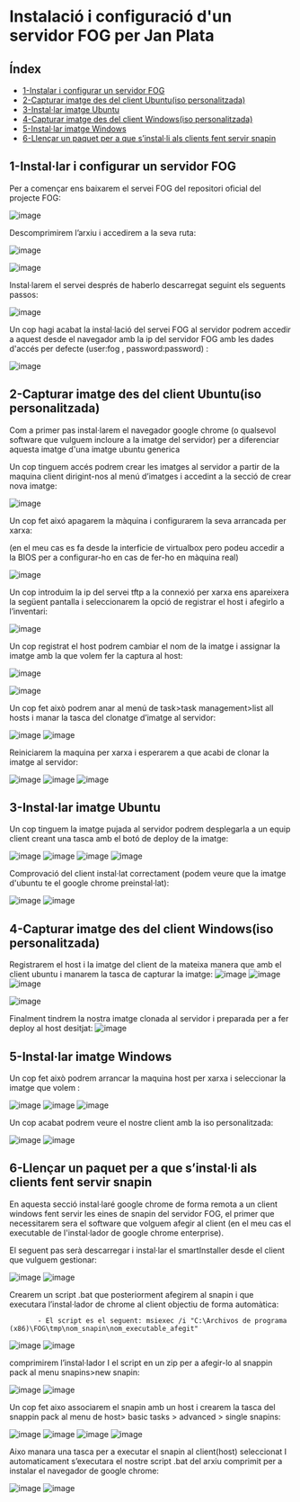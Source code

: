 # Instalació i configuració d'un servidor FOG per Jan Plata

## Índex 

  - [1-Instalar i configurar un servidor FOG](#1-installar-i-configurar-un-servidor-fog)
  - [2-Capturar imatge des del client Ubuntu(iso personalitzada)](#2-capturar-imatge-des-del-client-ubuntuiso-personalitzada)
  - [3-Instal·lar imatge Ubuntu](#3-installar-imatge-ubuntu)
  - [4-Capturar imatge des del client Windows(iso personalitzada)](#4-capturar-imatge-des-del-client-windowsiso-personalitzada)
  - [5-Instal·lar imatge Windows](#5-installar-imatge-windows)
  - [6-Llençar un paquet per a que s’instal·li als clients fent servir snapin](6-llençar-un-paquet-per-a-que-sinstalli-als-clients-fent-servir-snapin)
 
    
## 1-Instal·lar i configurar un servidor FOG

Per a començar ens baixarem el servei FOG del repositori oficial del projecte FOG:

![image](https://github.com/GitJanPlata/Instalacio_FOG/assets/96839905/11512a72-2ae3-473f-b488-ee7cf7075882)

Descomprimirem l’arxiu i accedirem a la seva ruta:

![image](https://github.com/GitJanPlata/Instalacio_FOG/assets/96839905/387f31a8-f22c-4d07-abcb-865af2b3a844)

![image](https://github.com/GitJanPlata/Instalacio_FOG/assets/96839905/a066fd3a-5c89-4681-8c25-0e752ec20c3c)

Instal·larem el servei després de haberlo descarregat seguint els seguents passos:

![image](https://github.com/GitJanPlata/Instalacio_FOG/assets/96839905/d73a8e23-8b7c-43fe-9eb5-cc4f1f0c7915)

Un cop hagi acabat la instal·lació del servei FOG al servidor podrem accedir a aquest desde el navegador amb la ip del servidor FOG amb les dades d'accés per defecte (user:fog , password:password) : 

![image](https://github.com/GitJanPlata/Instalacio_FOG/assets/96839905/1eb028f9-5752-4cb6-b396-369df958442b)

## 2-Capturar imatge des del client Ubuntu(iso personalitzada)
Com a primer pas instal·larem el navegador google chrome (o qualsevol software que vulguem incloure a la imatge del servidor) per a diferenciar aquesta imatge d'una imatge ubuntu generica

Un cop tinguem accés podrem crear les imatges al servidor a partir de la maquina client dirigint-nos al menú d’imatges i accedint a la secció de crear nova imatge:

![image](https://github.com/GitJanPlata/Instalacio_FOG/assets/96839905/8b5d1320-4743-4336-89b1-bfab69136342)

Un cop fet aixó apagarem la màquina i configurarem la seva arrancada per xarxa:

(en el meu cas es fa desde la interficie de virtualbox pero podeu accedir a la BIOS per a configurar-ho en cas de fer-ho en màquina real)

![image](https://github.com/GitJanPlata/Instalacio_FOG/assets/96839905/0636d1bb-8c3f-4357-9399-760e44999a0e)

Un cop introduim la ip del servei tftp a la connexió per xarxa ens apareixera la següent pantalla i seleccionarem la opció de registrar el host i afegirlo a l’inventari:

![image](https://github.com/GitJanPlata/Instalacio_FOG/assets/96839905/92e320c4-8b0f-4601-80df-68079c6d246f)

Un cop registrat el host podrem cambiar el nom de la imatge i assignar la imatge amb la que volem fer la captura al host:

![image](https://github.com/GitJanPlata/Instalacio_FOG/assets/96839905/c671f049-c962-4d6d-8af7-98f5c55f3824)

![image](https://github.com/GitJanPlata/Instalacio_FOG/assets/96839905/5970b059-300d-4341-ad10-446112e71df6)

Un cop fet això podrem anar al menú de task>task management>list all hosts i manar la tasca del clonatge d’imatge al servidor:

![image](https://github.com/GitJanPlata/Instalacio_FOG/assets/96839905/351f7048-0097-4cdd-826e-530b5d324565)
![image](https://github.com/GitJanPlata/Instalacio_FOG/assets/96839905/848e2908-1d93-4333-ba35-394aecc7a583)

Reiniciarem la maquina per xarxa i esperarem a que acabi de clonar la imatge al servidor:

![image](https://github.com/GitJanPlata/Instalacio_FOG/assets/96839905/05867c0e-4a9b-4c8f-92d6-03f42eaa69af)
![image](https://github.com/GitJanPlata/Instalacio_FOG/assets/96839905/14ba9684-6c3a-4533-8929-b499e742a13c)
![image](https://github.com/GitJanPlata/Instalacio_FOG/assets/96839905/bc49e894-5b25-4867-b588-fd6a04d2ddf4)

## 3-Instal·lar imatge Ubuntu

Un cop tinguem la imatge pujada al servidor podrem desplegarla a un equip client creant una tasca amb el botó de deploy de la imatge:

![image](https://github.com/GitJanPlata/Instalacio_FOG/assets/96839905/c321db14-85ca-4b5e-a124-82ffdeb7c2bb)
![image](https://github.com/GitJanPlata/Instalacio_FOG/assets/96839905/3cddddbf-8a65-44ae-b83a-557834794593)
![image](https://github.com/GitJanPlata/Instalacio_FOG/assets/96839905/76ac56f1-6c4f-4543-bcda-59298e279b19)
![image](https://github.com/GitJanPlata/Instalacio_FOG/assets/96839905/69bfe3f1-89d8-45bd-a520-a6dbe7ae3fe8)

Comprovació del client instal·lat correctament (podem veure que la imatge d'ubuntu te el google chrome preinstal·lat):

![image](https://github.com/GitJanPlata/Instalacio_FOG/assets/96839905/d990c56d-19c6-4b41-9056-c455b3571c14)
![image](https://github.com/GitJanPlata/Instalacio_FOG/assets/96839905/768c8cdc-5c70-4eef-8681-0cb263e63c7c)

## 4-Capturar imatge des del client Windows(iso personalitzada)

Registrarem el host i la imatge del client de la mateixa manera que amb el client ubuntu i manarem la tasca de capturar la imatge:
![image](https://github.com/GitJanPlata/Instalacio_FOG/assets/96839905/b2a2dab4-c4c8-49bc-84be-72a4586838b7)
![image](https://github.com/GitJanPlata/Instalacio_FOG/assets/96839905/fefef41d-ec1a-47db-b378-236a6460c1a8)
![image](https://github.com/GitJanPlata/Instalacio_FOG/assets/96839905/5273ddcc-bfed-4c8e-a341-349a13f2403b)

![image](https://github.com/GitJanPlata/Instalacio_FOG/assets/96839905/4a9676a7-0aa7-483c-9c12-d72fa1d94d9c)

Finalment tindrem la nostra imatge clonada al servidor i preparada per a fer deploy al host desitjat:
![image](https://github.com/GitJanPlata/Instalacio_FOG/assets/96839905/33dba63f-5a59-46d1-8a2f-d850f06bc8fb)

## 5-Instal·lar imatge Windows

Un cop fet això podrem arrancar la maquina host per xarxa i seleccionar la imatge que volem :

![image](https://github.com/GitJanPlata/Instalacio_FOG/assets/96839905/c1592a2d-85e2-41ea-8d2e-6879521ab0f4)
![image](https://github.com/GitJanPlata/Instalacio_FOG/assets/96839905/428b7009-42a8-42b7-95d1-33b436278997)
![image](https://github.com/GitJanPlata/Instalacio_FOG/assets/96839905/8139e6e7-5b99-43d8-bdd9-0e4b3d4147ac)

Un cop acabat podrem veure el nostre client amb la iso personalitzada:

![image](https://github.com/GitJanPlata/Instalacio_FOG/assets/96839905/153cce4b-f1e7-4fc2-9e2d-e50fead6cbca)
![image](https://github.com/GitJanPlata/Instalacio_FOG/assets/96839905/4a92bafe-02ce-4c9c-b539-9cb23af2fc56)

## 6-Llençar un paquet per a que s’instal·li als clients fent servir snapin
En aquesta secció instal·laré google chrome de forma remota a un client windows fent servir les eines de snapin del servidor FOG, el primer que necessitarem sera el software que volguem afegir al client (en el meu cas el executable de l'instal·lador de google chrome enterprise).

El seguent pas serà descarregar i instal·lar el smartInstaller desde el client que vulguem gestionar:

![image](https://github.com/GitJanPlata/Instalacio_FOG/assets/96839905/fc88e995-7d17-4c5a-8967-382b6dd22a93)
![image](https://github.com/GitJanPlata/Instalacio_FOG/assets/96839905/a34aff4f-fead-436e-b866-0c3efd3a97be)

Crearem un script .bat que posteriorment afegirem al snapin i que executara l’instal·lador de chrome al client objectiu de forma automàtica:     
           
           - El script es el seguent: msiexec /i "C:\Archivos de programa (x86)\FOG\tmp\nom_snapin\nom_executable_afegit"

![image](https://github.com/GitJanPlata/Instalacio_FOG/assets/96839905/65679d27-7d63-4b32-ab2f-90444f0f67ba)
![image](https://github.com/GitJanPlata/Instalacio_FOG/assets/96839905/0da7b96c-dca5-49ce-9bad-ba3530e6b821)

comprimirem l’instal·lador I el script en un zip per a afegir-lo al snappin pack al menu snapins>new snapin:

![image](https://github.com/GitJanPlata/Instalacio_FOG/assets/96839905/118549cc-6c55-487a-882a-404935a8db93)
![image](https://github.com/GitJanPlata/Instalacio_FOG/assets/96839905/2d7db04d-564d-4aa6-89e6-1a0999739cc8)

Un cop fet aixo associarem el snapin amb un host i crearem la tasca del snappin pack al menu de host> basic tasks > advanced > single snapins:

![image](https://github.com/GitJanPlata/Instalacio_FOG/assets/96839905/053406d0-8955-4c74-9d94-2213e0fe3104)
![image](https://github.com/GitJanPlata/Instalacio_FOG/assets/96839905/ed3daa7b-9435-468c-b07f-d1b6ac2612de)
![image](https://github.com/GitJanPlata/Instalacio_FOG/assets/96839905/93682b05-b3af-4471-aaac-938d62281a80)
![image](https://github.com/GitJanPlata/Instalacio_FOG/assets/96839905/dee495ce-4d00-4d70-a0ca-a2681b31e8fb)

Aixo manara una tasca per a executar el snapin al client(host) seleccionat I automaticament s’executara el nostre script .bat del arxiu comprimit per a instalar el navegador de google chrome:

![image](https://github.com/GitJanPlata/Instalacio_FOG/assets/96839905/d3cff08f-3dfe-4aa4-977b-1aeb2ba60433)
![image](https://github.com/GitJanPlata/Instalacio_FOG/assets/96839905/3b0f25b4-42a0-4aec-9332-4612d0b309cd)


